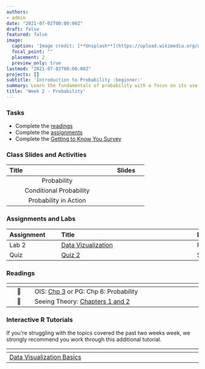 ```yaml
---
authors:
- admin
date: "2021-07-02T00:00:00Z"
draft: false
featured: false
image:
  caption: 'Image credit: [**Unsplash**](https://upload.wikimedia.org/wikipedia/commons/7/79/Four-leaf_Clover_Trifolium_repens_2.jpg)'
  focal_point: ""
  placement: 2
  preview_only: true
lastmod: "2021-07-02T00:00:00Z"
projects: []
subtitle: 'Introduction to Probability :beginner:'
summary: Learn the fundamentals of probability with a focus on its use in statistics
title: 'Week 2 - Probability'
---
```


### Tasks

- Complete the [readings](#readings)
- Complete the [assignments](#assignments-and-labs)
- Complete the [Getting to Know You Survey](https://sakai.duke.edu)

### Class Slides and Activities

| <div style="width:250px;text-align:left">Title</div> | <div  style="width:80px;text-align:center">Slides</div> | 
|:---:|:---------------------|
| Probability     | [<span style="color: #4b5357;"><i class="fas fa-desktop fa-lg"></i></span>](https://sta-198-glhlth-298-fall-2022.github.io/website/slides/week-02/w2-l01-prob.html#1)  | 
| Conditional Probability     | [<span style="color: #4b5357;"><i class="fas fa-desktop fa-lg"></i></span>](https://sta-198-glhlth-298-fall-2022.github.io/website/slides/week-02/w2-l02-condprob.html#1)  | 
| Probability in Action    | [<span style="color: #4b5357;"><i class="fas fa-desktop fa-lg"></i></span>](https://sta-198-glhlth-298-fall-2022.github.io/website/slides/week-02/w2-l03-probinaction.html#1)  | 


### Assignments and Labs

| <div style="width:120px;text-align:left">Assignment</div> | <div style="width:340px;text-align:left">Title</div> | <div style="width:200px;text-align:left">Due</div> |
|:---|:---|:---|
| Lab 2 |[Data Vizualization](https://sta-198-glhlth-298-fall-2022.github.io/website/slides/week-02/coming-soon.html)| Fri., 9/2 |
| Quiz | [Quiz 2](https://sakai.duke.edu) | Sunday, 9/4 |
<!-- 
| Lab 2 |[Data Vizualization](https://sta-198-glhlth-298-fall-2022.github.io/week-02/lab-02-data-viz.html)| Fri., 9/2 |
-->



### Readings

| <div style="width:50px"></div>  | <div style="width:420px"></div>  |  <div style="width:200px"></div> |
|:---:|:---|:---:|
| :open_book: | OIS: [Chp 3](https://www.openintro.org/book/os/) or PG: Chp 6: Probability | **Required** |
| :open_book: | Seeing Theory: [Chapters 1 and 2](https://seeing-theory.brown.edu/#secondPage) | **Required** |


### Interactive R Tutorials

 If you're struggling with the topics covered the past two weeks week, we strongly recommend you work through this additional tutorial.
 
|  <div style="width:480px"></div>  |  <div style="width:200px"></div>  |
|:---|:---|
| [Data Visualization Basics](https://rstudio.cloud/learn/primers/1.1)         | Extra practice   |
